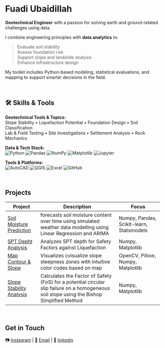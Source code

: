 <br>

# Fuadi Ubaidillah


**Geotechnical Engineer** with a passion for solving earth and ground-related challenges using data.

I combine engineering principles with **data analytics** to:

> Evaluate soil stability <br>
> Assess foundation risk <br>
> Support slope and landslide analysis <br>
> Enhance infrastructure design <br>

My toolkit includes Python-based modeling, statistical evaluations, and mapping to support smarter decisions in the field.

<br>

## 🛠️ Skills & Tools

**Geotechnical Tools & Topics:**  
Slope Stability • Liquefaction Potential • Foundation Design • Soil Classification  
Lab & Field Testing • Site Investigations • Settlement Analysis • Rock Mechanics  

**Data & Tech Stack:**  
![Python](https://img.shields.io/badge/-Python-3776AB?style=flat&logo=python&logoColor=white)
![Pandas](https://img.shields.io/badge/-Pandas-150458?style=flat&logo=pandas)
![NumPy](https://img.shields.io/badge/-NumPy-013243?style=flat&logo=numpy)
![Matplotlib](https://img.shields.io/badge/-Matplotlib-11557c?style=flat)
![Jupyter](https://img.shields.io/badge/-Jupyter-F37626?style=flat&logo=jupyter&logoColor=white)

**Tools & Platforms:**  
![AutoCAD](https://img.shields.io/badge/-AutoCAD-e10e20?style=flat&logo=autodesk)
![QGIS](https://img.shields.io/badge/-QGIS-589632?style=flat)
![Excel](https://img.shields.io/badge/-Excel-217346?style=flat&logo=microsoft-excel&logoColor=white)
![GitHub](https://img.shields.io/badge/-GitHub-181717?style=flat&logo=github)

<br>

## Projects

| Project | Description | Focus |
|--------|-------------|-------|
| [Soil Moisture Prediction](https://github.com/fuadiub/Soil-Moisture-Prediction/blob/main/soil_moisture_prediction.ipynb) | forecasts soil moisture content over time using simulated weather data modelling using Linear Regression and ARIMA | Numpy, Pandas, Scikit-learn, Statsmodels |
| [SPT Depht Analysis](https://github.com/fuadiub/SPT-Depth/blob/main/spt_depth.ipynb) | Analyzes SPT depth for Safety Factors against Liquefaction | Numpy, Matplotlib |
| [Map Contour & Slope](https://github.com/fuadiub/Map-Contour-Slope/blob/main/map_contour_slope.ipynb) | Visualizes cvisualize slope steepness zones with intuitive color codes based on map | OpenCV, Pillow, Numpy, Matplotlib |
| [Slope Stability Analysis](https://github.com/fuadiub/Slope-Stability-Analysis/blob/main/Slope_Stability_Analysis.ipynb) | Calculates the Factor of Safety (FoS) for a potential circular slip failure on a homogeneous soil slope using the Bishop Simplified Method | Numpy, Matplotlib |

<br>

## Get in Touch

📷 [Instagram](https://www.instagram.com/fuadi_ubaidillah/)  |  📧 [Email](mailto:fuadiub77@gmail.com)  |  💼 [linkedin](https://www.linkedin.com/in/fuadi-ubaidillah-196b42122/)

